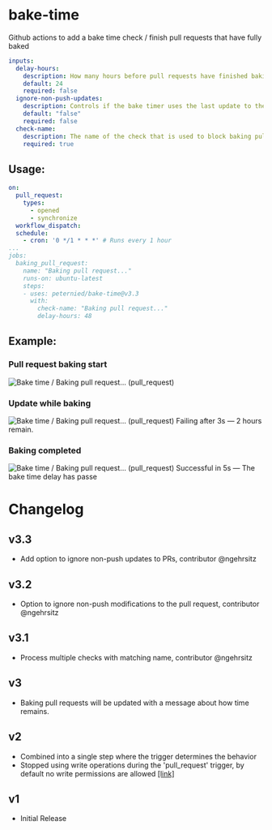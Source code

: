 # bake-time
Github actions to add a bake time check / finish pull requests that have fully baked

```yaml
inputs:
  delay-hours:
    description: How many hours before pull requests have finished baking
    default: 24
    required: false
  ignore-non-push-updates:
    description: Controls if the bake timer uses the last update to the PR like approvals or the just the date of the merge commit GitHub creates to calculate the remaining time
    default: "false"
    required: false
  check-name:
    description: The name of the check that is used to block baking pull requests, recommend "Baking pull request..."
    required: true
```

## Usage:

```yaml
on:
  pull_request:
    types:
      - opened
      - synchronize
  workflow_dispatch:
  schedule:
    - cron: '0 */1 * * *' # Runs every 1 hour 
...
jobs:
  baking_pull_request:
    name: "Baking pull request..."
    runs-on: ubuntu-latest
    steps:
    - uses: peternied/bake-time@v3.3
      with:
        check-name: "Baking pull request..."
        delay-hours: 48
```

## Example:

### Pull request baking start
![Bake time / Baking pull request... (pull_request)](https://user-images.githubusercontent.com/2754967/226928503-4cd6c95f-80fe-4a33-8eeb-37147e18cd29.png)

### Update while baking
![Bake time / Baking pull request... (pull_request) Failing after 3s — 2 hours remain.](https://user-images.githubusercontent.com/2754967/226933188-383f284b-2cb7-4204-ba21-e17475e31a6d.png)

### Baking completed
![Bake time / Baking pull request... (pull_request) Successful in 5s — The bake time delay has passe](https://user-images.githubusercontent.com/2754967/226927082-66ddea37-476a-4e9e-bc4a-53129ee6156f.png)



# Changelog

## v3.3
- Add option to ignore non-push updates to PRs, contributor @ngehrsitz

## v3.2
- Option to ignore non-push modifications to the pull request, contributor @ngehrsitz

## v3.1
- Process multiple checks with matching name, contributor @ngehrsitz

## v3
- Baking pull requests will be updated with a message about how time remains. 

## v2
- Combined into a single step where the trigger determines the behavior
- Stopped using write operations during the 'pull_request' trigger, by default no write permissions are allowed [[link]](https://docs.github.com/en/actions/security-guides/automatic-token-authentication#permissions-for-the-github_token)

## v1
- Initial Release
